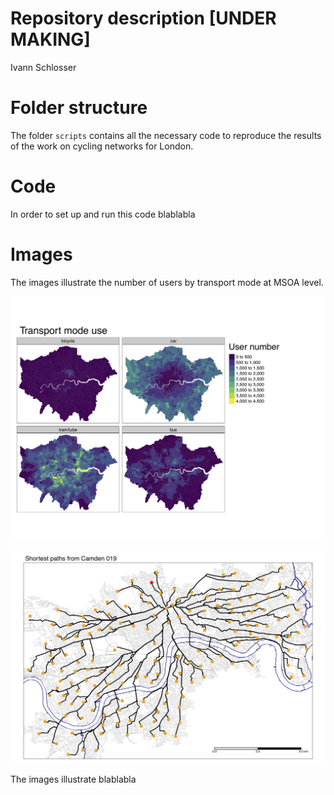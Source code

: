 Repository description \[UNDER MAKING\]
================
Ivann Schlosser

# Folder structure

The folder `scripts` contains all the necessary code to reproduce the
results of the work on cycling networks for London.

# Code

In order to set up and run this code blablabla

# Images

The images illustrate the number of users by transport mode at MSOA
level.

![Transport usage distribution](images/light/transport_use_map.jpg)

![Brighton distances](images/light/shortest_paths_camden019.jpg)

The images illustrate blablabla
